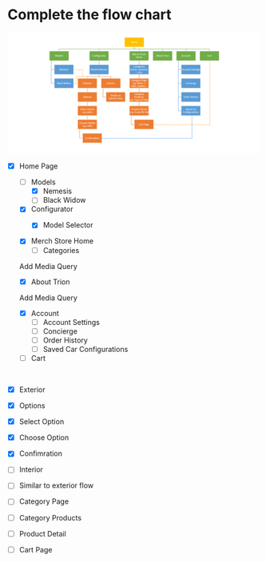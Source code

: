 # Complete the flow chart
![Image of the Flow Chart](/assets/flow-chart.png)

- [x] Home Page

  - [ ] Models
    - [x] Nemesis
    - [ ] Black Widow

  - [x] Configurator
    - [x] Model Selector
       

  - [x] Merch Store Home
    - [ ] Categories
  
  Add Media Query
       
  - [x] About Trion
  
  Add Media Query

  - [x] Account
    - [ ] Account Settings
    - [ ] Concierge
    - [ ] Order History
    - [ ] Saved Car Configurations
  
  - [ ] Cart

<br>

- [x] Exterior
- [x] Options
- [x] Select Option
- [x] Choose Option
- [x] Confimration

- [ ] Interior
- [ ] Similar to exterior flow

- [ ] Category Page
- [ ] Category Products
- [ ] Product Detail
- [ ] Cart Page
